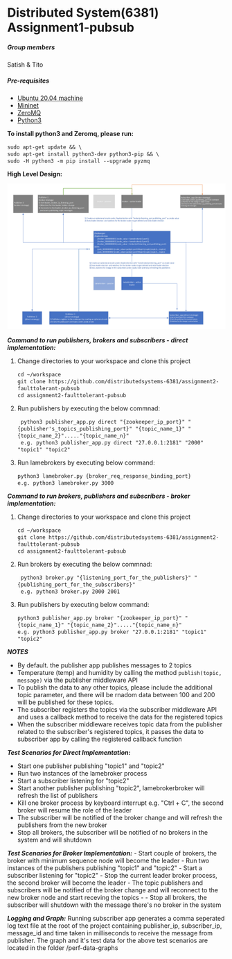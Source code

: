 # Distributed System(6381) Assignment1-pubsub
##### Group members
Satish & Tito
##### Pre-requisites
   - [Ubuntu 20.04 machine](https://ubuntu.com/download/desktop)
   - [Mininet](https://github.com/mininet/mininet)
   - [ZeroMQ](https://zeromq.org/)
   - [Python3](https://www.python.org/)

**To install python3 and Zeromq, please run:**
```
sudo apt-get update && \
sudo apt-get install python3-dev python3-pip && \
sudo -H python3 -m pip install --upgrade pyzmq
```

**High Level Design:**

![alternativetext](/design-fault-tolerant-pub-sub-with-zookeeper.PNG)

***Command to run publishers, brokers and subscribers - direct implementation:***
1. Change directories to your workspace and clone this project 
   ```
   cd ~/workspace
   git clone https://github.com/distributedsystems-6381/assignment2-faulttolerant-pubsub
   cd assignment2-faulttolerant-pubsub
   ```
1. Run publishers by executing the below commnad:  
     ```
      python3 publisher_app.py direct "{zookeeper_ip_port}" "{publisher's_topics_publishing_port}" "{topic_name_1}" "{topic_name_2}"....."{topic_name_n}"
      e.g. python3 publisher_app.py direct "27.0.0.1:2181" "2000" "topic1" "topic2"
     ```
1. Run lamebrokers by executing below command:  
     ```
     python3 lamebroker.py {broker_req_response_binding_port}
     e.g. python3 lamebroker.py 3000
     
***Command to run brokers, publishers and subscribers - broker implementation:***
1. Change directories to your workspace and clone this project 
   ```
   cd ~/workspace
   git clone https://github.com/distributedsystems-6381/assignment2-faulttolerant-pubsub
   cd assignment2-faulttolerant-pubsub
   ```
1. Run brokers by executing the below commnad:  
     ```
      python3 broker.py "{listening_port_for_the_publishers}" "{publishing_port_for_the_subscribers}"
      e.g. python3 broker.py 2000 2001
     ```
1. Run publishers by executing below command:  
     ```
     python3 publisher_app.py broker "{zookeeper_ip_port}" "{topic_name_1}" "{topic_name_2}"....."{topic_name_n}"
     e.g. python3 publisher_app.py broker "27.0.0.1:2181" "topic1" "topic2"
     
_**NOTES**_
   - By default. the publisher app publishes messages to 2 topics
   - Temperature (temp) and humidity by calling the method `publish(topic, message)` via the publisher middleware API
   - To publish the data to any other topics, please include the additional topic parameter, and there will be rnadom data between 100 and 200 will be published for these topics.
   - The subscriber registers the topics via the subscriber middleware API and uses a callback method to receive the data for the registered topics
   - When the subscriber middleware receives topic data from the publisher related to the subscriber's registered topics, it passes the data to subscriber app by calling the registered callback function

***Test Scenarios for Direct Implementation:***
- Start one publisher publishing "topic1" and "topic2"
- Run two instances of the lamebroker process
- Start a subscriber listening for "topic2"
- Start another publisher publishing "topic2", lamebrokerbroker will refresh the list of publishers
- Kill one broker process by keyboard interrupt e.g. "Ctrl + C", the second broker will resume the role of the leader	
- The subscriber will be notified of the broker change and will refresh the publishers from the new broker
- Stop all brokers, the subscriber will be notified of no brokers in the system and will shutdown
	
***Test Scenarios for Broker Implementation:***
	- Start couple of brokers, the broker with minimum sequence node will become the leader
	- Run two instances of the publishers publishing "topic1" and "topic2"
	- Start a subscriber listening for "topic2"
	- Stop the current leader broker process, the second broker will become the leader
	- The topic publishers and subscribers will be notified of the broker change and will reconnect to the new broker node and start receving the topics			- 
	- Stop all brokers, the subscriber will shutdown with the message there's no broker in the system	

***Logging and Graph:*** 
   Running subscriber app generates a comma seperated log text file at the root of the project containing publisher_ip, subscriber_ip, message_id and time taken in milliseconds to receive the message from publisher. The graph and it's test data for the above test scenarios are located in the folder /perf-data-graphs
